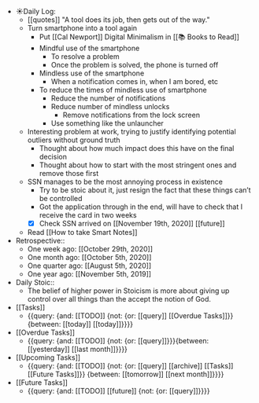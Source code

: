- ☀️Daily Log:
    - [[quotes]] "A tool does its job, then gets out of the way."
    - Turn smartphone into a tool again
        - Put [[Cal Newport]] Digital Minimalism in [[📚 Books to Read]]
        - Mindful use of the smartphone
            - To resolve a problem
            - Once the problem is solved, the phone is turned off
        - Mindless use of the smartphone
            - When a notification comes in, when I am bored, etc
        - To reduce the times of mindless use of smartphone
            - Reduce the number of notifications
            - Reduce number of mindless unlocks
                - Remove notifications from the lock screen
            - Use something like the unlauncher 
    - Interesting problem at work, trying to justify identifying potential outliers without ground truth
        - Thought about how much impact does this have on the final decision
        - Thought about how to start with the most stringent ones and remove those first
    - SSN manages to be the most annoying process in existence
        - Try to be stoic about it, just resign the fact that these things can’t be controlled
        - Got the application through in the end, will have to check that I receive the card in two weeks
        - [x] Check SSN arrived on [[November 19th, 2020]] [[future]]
    - Read [[How to take Smart Notes]]
- Retrospective::
    - One week ago: [[October 29th, 2020]]
    - One month ago: [[October 5th, 2020]]
    - One quarter ago: [[August 5th, 2020]]
    - One year ago: [[November 5th, 2019]]
- Daily Stoic::
    - The belief of higher power in Stoicism is more about giving up control over all things than the accept the notion of God.
- [[Tasks]]
    - {{query: {and: [[TODO]] {not: {or: [[query]] [[Overdue Tasks]]}} {between: [[today]] [[today]]}}}}
- [[Overdue Tasks]]
    - {{query: {and: [[TODO]] {not: {or: [[query]]}}}{between: [[yesterday]] [[last month]]}}}}
- [[Upcoming Tasks]]
    - {{query: {and: [[TODO]] {not: {or: [[query]] [[archive]] [[Tasks]] [[Future Tasks]]}} {between: [[tomorrow]] [[next month]]}}}}
- [[Future Tasks]]
    - {{query: {and: [[TODO]] [[future]] {not: {or: [[query]]}}}}
